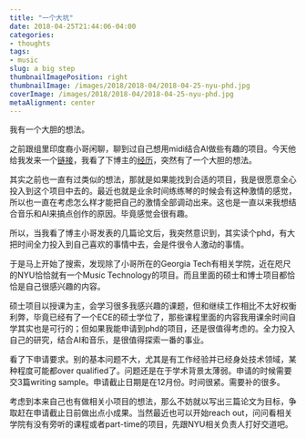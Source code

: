 ```yaml
---
title: "一个大坑"
date: 2018-04-25T21:44:06-04:00
categories:
- thoughts
tags:
- music
slug: a big step
thumbnailImagePosition: right
thumbnailImage: /images/2018/2018-04/2018-04-25-nyu-phd.jpg
coverImage: /images/2018/2018-04/2018-04-25-nyu-phd.jpg
metaAlignment: center
---
```


我有一个大胆的想法。
<!--more-->

之前跟组里印度裔小哥闲聊，聊到过自己想用midi结合AI做些有趣的项目。今天他给我发来一个[链接](https://richardyang40148.github.io/TheBlog/)，我看了下博主的[经历](https://richardyang40148.github.io/)，突然有了一个大胆的想法。

其实之前也一直有过类似的想法，那就是如果能找到合适的项目，我是很愿意全心投入到这个项目中去的。最近也就是业余时间练练琴的时候会有这种激情的感觉，所以也一直在考虑怎么样才能把自己的激情全部调动出来。这也是一直以来我想结合音乐和AI来搞点创作的原因。毕竟感觉会很有趣。

所以，当我看了博主小哥发表的几篇论文后，我突然意识到，其实读个phd，有大把时间全力投入到自己喜欢的事情中去，会是件很令人激动的事情。

于是马上开始了搜索，发现除了小哥所在的Georgia Tech有相关学院，近在咫尺的NYU恰恰就有一个Music Technology的项目。而且里面的硕士和博士项目都恰恰是自己很感兴趣的内容。

硕士项目以授课为主，会学习很多我感兴趣的课题，但和继续工作相比不太好权衡利弊，毕竟已经有了一个ECE的硕士学位了，那些课程里面的内容我用课余时间自学其实也是可行的；但如果我能申请到phd的项目，还是很值得考虑的。全力投入自己的研究，结合AI和音乐，是很值得探索一番的事业。

看了下申请要求。别的基本问题不大，尤其是有工作经验并已经身处技术领域，某种程度可能都over qualified了。问题还是在于学术背景太薄弱。申请的时候需要交3篇writing sample。申请截止日期是在12月份。时间很紧。需要补的很多。

考虑到本来自己也有做相关小项目的想法，那么不妨就以写出三篇论文为目标，争取赶在申请截止日前做出点小成果。当然最近也可以开始reach out，问问看相关学院有没有旁听的课程或者part-time的项目，先跟NYU相关负责人打好交道吧。
